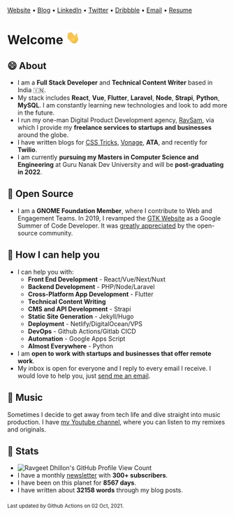 [Website](https://www.ravgeet.in) &bull;
[Blog](https://blog.ravgeet.in/) &bull;
[LinkedIn](https://www.linkedin.com/in/ravgeetdhillon) &bull;
[Twitter](https://www.twitter.com/ravgeetdhillon) &bull;
[Dribbble](https://www.dribbble.com/ravgeetdhillon) &bull;
[Email](mailto:ravgeetdhillon@gmail.com) &bull;
[Resume](https://www.ravgeet.in/resume/)

# Welcome <img src="assets/wave.gif" width="32px">

## 😄 About

- I am a **Full Stack Developer** and **Technical Content Writer** based in India 🇮🇳.
- My stack includes **React**, **Vue**, **Flutter**, **Laravel**, **Node**, **Strapi**, **Python**, **MySQL**. I am constantly learning new technologies and look to add more in the future.
- I run my one-man Digital Product Development agency, [RavSam](https://www.ravsam.in), via which I provide my **freelance services to startups and businesses** around the globe.
- I have written blogs for [CSS Tricks](https://css-tricks.com/author/ravgeetdhillon/), [Vonage](https://learn.vonage.com/authors/ravgeet-dhillon/), **ATA**, and recently for **Twilio**.
- I am currently **pursuing my Masters in Computer Science and Engineering** at Guru Nanak Dev University and will be **post-graduating in 2022**.

## 🙏 Open Source

- I am a **GNOME Foundation Member**, where I contribute to Web and Engagement Teams. In 2019, I revamped the [GTK Website](https://www.gtk.org/) as a Google Summer of Code Developer. It was [greatly appreciated](https://twitter.com/GTKtoolkit/status/1230167481228107776) by the open-source community.

## 🤝 How I can help you

- I can help you with:
  - **Front End Development** - React/Vue/Next/Nuxt
  - **Backend Development** - PHP/Node/Laravel
  - **Cross-Platform App Development** - Flutter
  - **Technical Content Writing**
  - **CMS and API Development** - Strapi
  - **Static Site Generation** - Jekyll/Hugo
  - **Deployment** - Netlify/DigitalOcean/VPS
  - **DevOps** - Github Actions/Gitlab CICD
  - **Automation** - Google Apps Script
  - **Almost Everywhere** - Python
- I am **open to work with startups and businesses that offer remote work**.
- My inbox is open for everyone and I reply to every email I receive. I would love to help you, just [send me an email](mailto:ravgeetdhillon@gmail.com).

## 🎹 Music

Sometimes I decide to get away from tech life and dive straight into music production. I have [my Youtube channel](https://youtube.com/ravdmusic), where you can listen to my remixes and originals.

## 🎯 Stats

- ![Ravgeet Dhillon's GitHub Profile View Count](https://komarev.com/ghpvc/?username=ravgeetdhillon)
- I have a monthly [newsletter](https://www.ravsam.in/newsletter/) with **300+ subscribers**.
- I have been on this planet for **8567 days**.
- I have written about **32158 words** through my blog posts.

<sub>Last updated by Github Actions on 02 Oct, 2021.</sub>
